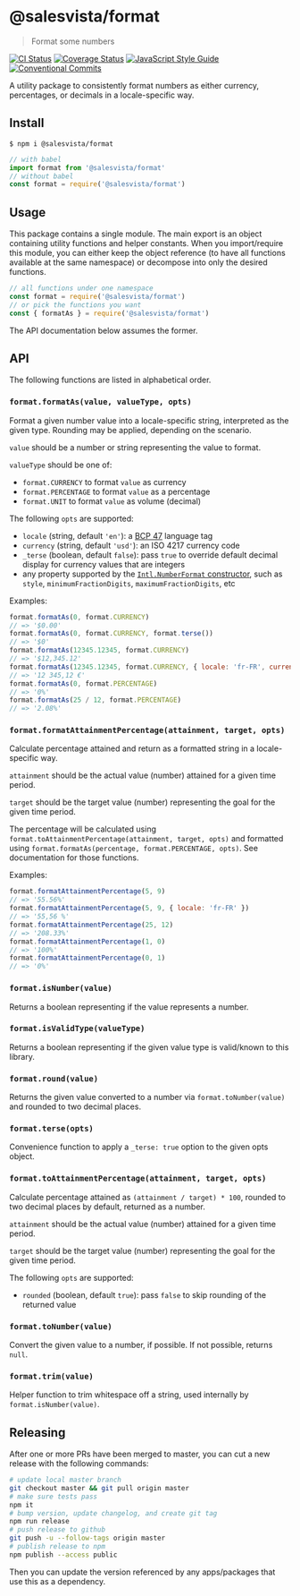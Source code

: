 # @salesvista/format

> Format some numbers

[![CI Status](https://github.com/SalesVista/format/workflows/CI/badge.svg?branch=master)](https://github.com/SalesVista/format/actions)
[![Coverage Status](https://coveralls.io/repos/github/SalesVista/format/badge.svg?branch=master)](https://coveralls.io/github/SalesVista/format?branch=master)
[![JavaScript Style Guide](https://img.shields.io/badge/code_style-standard-brightgreen.svg)](https://standardjs.com)
[![Conventional Commits](https://img.shields.io/badge/Conventional%20Commits-1.0.0-yellow.svg)](https://conventionalcommits.org)

A utility package to consistently format numbers as either currency, percentages, or decimals in a locale-specific way.

## Install

```console
$ npm i @salesvista/format
```

```js
// with babel
import format from '@salesvista/format'
// without babel
const format = require('@salesvista/format')
```

## Usage

This package contains a single module. The main export is an object containing utility functions and helper constants. When you import/require this module, you can either keep the object reference (to have all functions available at the same namespace) or decompose into only the desired functions.

```js
// all functions under one namespace
const format = require('@salesvista/format')
// or pick the functions you want
const { formatAs } = require('@salesvista/format')
```

The API documentation below assumes the former.

## API

The following functions are listed in alphabetical order.

### `format.formatAs(value, valueType, opts)`

Format a given number value into a locale-specific string, interpreted as the given type. Rounding may be applied, depending on the scenario.

`value` should be a number or string representing the value to format.

`valueType` should be one of:

- `format.CURRENCY` to format `value` as currency
- `format.PERCENTAGE` to format `value` as a percentage
- `format.UNIT` to format `value` as volume (decimal)

The following `opts` are supported:

- `locale` (string, default `'en'`): a [BCP 47](https://tools.ietf.org/html/bcp47) language tag
- `currency` (string, default `'usd'`): an ISO 4217 currency code
- `_terse` (boolean, default `false`): pass `true` to override default decimal display for currency values that are integers
- any property supported by the [`Intl.NumberFormat` constructor](https://developer.mozilla.org/en-US/docs/Web/JavaScript/Reference/Global_Objects/Intl/NumberFormat/NumberFormat), such as `style`, `minimumFractionDigits`, `maximumFractionDigits`, etc

Examples:

```js
format.formatAs(0, format.CURRENCY)
// => '$0.00'
format.formatAs(0, format.CURRENCY, format.terse())
// => '$0'
format.formatAs(12345.12345, format.CURRENCY)
// => '$12,345.12'
format.formatAs(12345.12345, format.CURRENCY, { locale: 'fr-FR', currency: 'eur' })
// => '12 345,12 €'
format.formatAs(0, format.PERCENTAGE)
// => '0%'
format.formatAs(25 / 12, format.PERCENTAGE)
// => '2.08%'
```

### `format.formatAttainmentPercentage(attainment, target, opts)`

Calculate percentage attained and return as a formatted string in a locale-specific way.

`attainment` should be the actual value (number) attained for a given time period.

`target` should be the target value (number) representing the goal for the given time period.

The percentage will be calculated using `format.toAttainmentPercentage(attainment, target, opts)` and formatted using `format.formatAs(percentage, format.PERCENTAGE, opts)`. See documentation for those functions.

Examples:

```js
format.formatAttainmentPercentage(5, 9)
// => '55.56%'
format.formatAttainmentPercentage(5, 9, { locale: 'fr-FR' })
// => '55,56 %'
format.formatAttainmentPercentage(25, 12)
// => '208.33%'
format.formatAttainmentPercentage(1, 0)
// => '100%'
format.formatAttainmentPercentage(0, 1)
// => '0%'
```

### `format.isNumber(value)`

Returns a boolean representing if the value represents a number.

### `format.isValidType(valueType)`

Returns a boolean representing if the given value type is valid/known to this library.

### `format.round(value)`

Returns the given value converted to a number via `format.toNumber(value)` and rounded to two decimal places.

### `format.terse(opts)`

Convenience function to apply a `_terse: true` option to the given opts object.

### `format.toAttainmentPercentage(attainment, target, opts)`

Calculate percentage attained as `(attainment / target) * 100`, rounded to two decimal places by default, returned as a number.

`attainment` should be the actual value (number) attained for a given time period.

`target` should be the target value (number) representing the goal for the given time period.

The following `opts` are supported:

- `rounded` (boolean, default `true`): pass `false` to skip rounding of the returned value

### `format.toNumber(value)`

Convert the given value to a number, if possible. If not possible, returns `null`.

### `format.trim(value)`

Helper function to trim whitespace off a string, used internally by `format.isNumber(value)`.

## Releasing

After one or more PRs have been merged to master, you can cut a new release with the following commands:

```bash
# update local master branch
git checkout master && git pull origin master
# make sure tests pass
npm it
# bump version, update changelog, and create git tag
npm run release
# push release to github
git push -u --follow-tags origin master
# publish release to npm
npm publish --access public
```

Then you can update the version referenced by any apps/packages that use this as a dependency.

